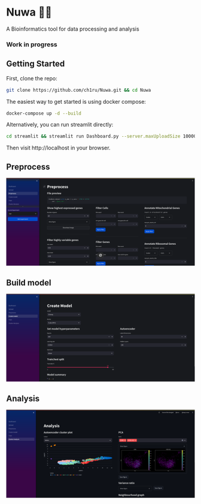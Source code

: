 # Nuwa 🧬🐍
A Bioinformatics tool for data processing and analysis

### **Work in progress**

## Getting Started

First, clone the repo:
```bash
git clone https://github.com/ch1ru/Nuwa.git && cd Nuwa
```

The easiest way to get started is using docker compose:
```bash
docker-compose up -d --build
```

Alternatively, you can run streamlit directly:
```bash
cd streamlit && streamlit run Dashboard.py --server.maxUploadSize 100000
```

Then visit http://localhost in your browser.

## Preprocess

![preprocess](screenshots/Preprocess.png "Preprocess data")

## Build model

![build model](screenshots/Model.png "Build Model")

## Analysis

![Analysis](screenshots/Analysis.png "Analysis")
